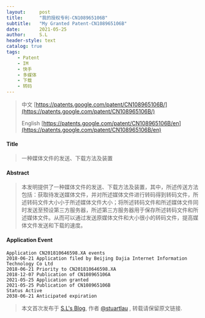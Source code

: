 ```yaml
---
layout:     post
title:      "我的授权专利-CN108965106B"
subtitle:   "My Granted Patent-CN108965106B"
date:       2021-05-25
author:     S.L
header-style: text
catalog: true
tags:
    - Patent
    - IM
    - 快手
    - 多媒体
    - 下载
    - 转码
---
```

> 中文 [https://patents.google.com/patent/CN108965106B/](https://patents.google.com/patent/CN108965106B/)
>
> English [https://patents.google.com/patent/CN108965106B/en](https://patents.google.com/patent/CN108965106B/en)

#### Title
> 一种媒体文件的发送、下载方法及装置









#### Abstract
> 本发明提供了一种媒体文件的发送、下载方法及装置，其中，所述传送方法包括：获取待发送媒体文件，并对所述媒体文件进行转码得到转码文件，所述转码文件大小小于所述媒体文件大小；将所述转码文件和所述媒体文件同时发送至预设第三方服务器，所述第三方服务器用于保存所述转码文件和所述媒体文件。从而可以通过发送原媒体文件和大小很小的转码文件，提高媒体文件发送和下载的速度。









#### Application Event
```
Application CN201810646598.XA events 
2018-06-21 Application filed by Beijing Dajia Internet Information Technology Co Ltd
2018-06-21 Priority to CN201810646598.XA
2018-12-07 Publication of CN108965106A
2021-05-25 Application granted
2021-05-25 Publication of CN108965106B
Status Active
2038-06-21 Anticipated expiration
```
> 本文首次发布于 [S.L's Blog](http://elsef.com), 作者 [@stuartlau](http://github.com/stuartlau) ,
转载请保留原文链接.
